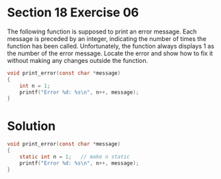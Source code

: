 # Section 18 Exercise 06

The following function is supposed to print an error message. Each message is preceded by an integer, indicating the number of times the function has been called. Unfortunately, the function always displays 1 as the number of the error message. Locate the error and show how to fix it without making any changes outside the function.

```c
void print_error(const char *message)
{
    int n = 1;
    printf("Error %d: %s\n", n++, message);
}
```


# Solution

```c
void print_error(const char *message)
{
    static int n = 1;   // make n static
    printf("Error %d: %s\n", n++, message);
}
```

